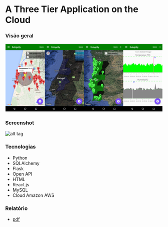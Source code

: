 # A Three Tier Application on the Cloud


### Visão geral
![alt tag](https://github.com/ruipoliveira/livingCity-Android/blob/master/Resources/printsViews.png)


### Screenshot
![alt tag](https://github.com/andrempinho/A-Three-Tier-Application-on-the-Cloud/tree/master/Imagem/Screenshot.png)


### Tecnologias
* Python
* SQLAlchemy
* Flask
* Open API
* HTML
* React.js
* MySQL
* Cloud Amazon AWS


### Relatório
* [pdf](https://github.com/andrempinho/A-Three-Tier-Application-on-the-Cloud/tree/master/Relatório.pdf)
